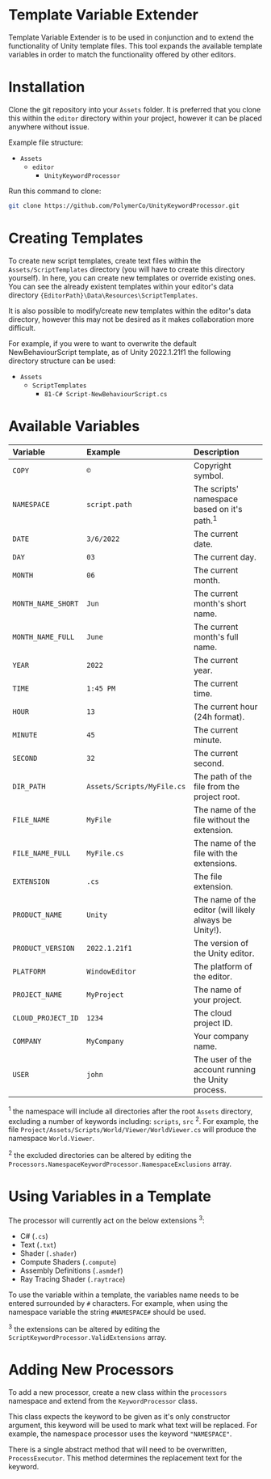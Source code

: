 # Template Variable Extender

Template Variable Extender is to be used in conjunction and to extend the functionality of Unity template files. This tool expands the available template variables in order to match the functionality offered by other editors.

# Installation

Clone the git repository into your `Assets` folder. It is preferred that you clone this within the `editor` directory within your project, however it can be placed anywhere without issue.

Example file structure:

- `Assets`
  - `editor`
    - `UnityKeywordProcessor`

Run this command to clone:

```bash
git clone https://github.com/PolymerCo/UnityKeywordProcessor.git
```

# Creating Templates

To create new script templates, create text files within the `Assets/ScriptTemplates` directory (you will have to create this directory yourself). In here, you can create new templates or override existing ones. You can see the already existent templates within your editor's data directory `{EditorPath}\Data\Resources\ScriptTemplates`.

It is also possible to modify/create new templates within the editor's data directory, however this may not be desired as it makes collaboration more difficult. 

For example, if you were to want to overwrite the default NewBehaviourScript template, as of Unity 2022.1.21f1 the following directory structure can be used:

- `Assets`
  - `ScriptTemplates`
    - `81-C# Script-NewBehaviourScript.cs`

# Available Variables

| Variable           | Example                    | Description                                            |
|:-------------------|:---------------------------|:-------------------------------------------------------|
| `COPY`             | `©`                        | Copyright symbol.                                      |
| `NAMESPACE`        | `script.path`              | The scripts' namespace based on it's path.<sup>1</sup> |
| `DATE`             | `3/6/2022`                 | The current date.                                      |
| `DAY`              | `03`                       | The current day.                                       |
| `MONTH`            | `06`                       | The current month.                                     |
| `MONTH_NAME_SHORT` | `Jun`                      | The current month's short name.                        |
| `MONTH_NAME_FULL`  | `June`                     | The current month's full name.                         |
| `YEAR`             | `2022`                     | The current year.                                      |
| `TIME`             | `1:45 PM`                  | The current time.                                      |
| `HOUR`             | `13`                       | The current hour (24h format).                         |
| `MINUTE`           | `45`                       | The current minute.                                    |
| `SECOND`           | `32`                       | The current second.                                    |
| `DIR_PATH`         | `Assets/Scripts/MyFile.cs` | The path of the file from the project root.            |
| `FILE_NAME`        | `MyFile`                   | The name of the file without the extension.            |
| `FILE_NAME_FULL`   | `MyFile.cs`                | The name of the file with the extensions.              |
| `EXTENSION`        | `.cs`                      | The file extension.                                    |
| `PRODUCT_NAME`     | `Unity`                    | The name of the editor (will likely always be Unity!). |
| `PRODUCT_VERSION`  | `2022.1.21f1`              | The version of the Unity editor.                       |
| `PLATFORM`         | `WindowEditor`             | The platform of the editor.                            |
| `PROJECT_NAME`     | `MyProject`                | The name of your project.                              |
| `CLOUD_PROJECT_ID` | `1234`                     | The cloud project ID.                                  |
| `COMPANY`          | `MyCompany`                | Your company name.                                     |
| `USER`             | `john`                     | The user of the account running the Unity process.     |


<sup>1</sup> the namespace will include all directories after the root `Assets` directory, excluding a number of keywords including: `scripts`, `src` <sup>2</sup>. For example, the file `Project/Assets/Scripts/World/Viewer/WorldViewer.cs` will produce the namespace `World.Viewer`.

<sup>2</sup> the excluded directories can be altered by editing the `Processors.NamespaceKeywordProcessor.NamespaceExclusions` array.

# Using Variables in a Template

The processor will currently act on the below extensions <sup>3</sup>:

- C# (`.cs`)
- Text (`.txt`)
- Shader (`.shader`)
- Compute Shaders (`.compute`)
- Assembly Definitions (`.asmdef`)
- Ray Tracing Shader (`.raytrace`)

To use the variable within a template, the variables name needs to be entered surrounded by `#` characters. For example, when using the namespace variable the string `#NAMESPACE#` should be used.

<sup>3</sup> the extensions can be altered by editing the `ScriptKeywordProcessor.ValidExtensions` array.

# Adding New Processors

To add a new processor, create a new class within the `processors` namespace and extend from the `KeywordProcessor` class. 

This class expects the keyword to be given as it's only constructor argument, this keyword will be used to mark what text will be replaced. For example, the namespace processor uses the keyword `"NAMESPACE"`.

There is a single abstract method that will need to be overwritten, `ProcessExecutor`. This method determines the replacement text for the keyword.  
